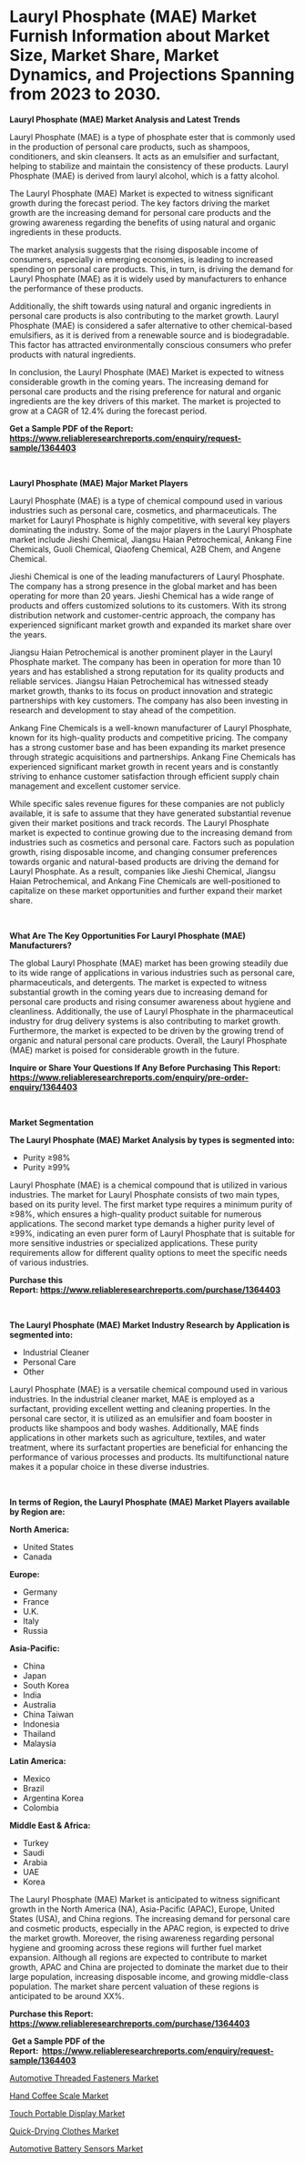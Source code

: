 <p><h1>Lauryl Phosphate (MAE) Market Furnish Information about Market Size, Market Share, Market Dynamics, and Projections Spanning from 2023 to 2030.</h1></p><p><strong>Lauryl Phosphate (MAE) Market Analysis and Latest Trends</strong></p>
<p><p>Lauryl Phosphate (MAE) is a type of phosphate ester that is commonly used in the production of personal care products, such as shampoos, conditioners, and skin cleansers. It acts as an emulsifier and surfactant, helping to stabilize and maintain the consistency of these products. Lauryl Phosphate (MAE) is derived from lauryl alcohol, which is a fatty alcohol.</p><p>The Lauryl Phosphate (MAE) Market is expected to witness significant growth during the forecast period. The key factors driving the market growth are the increasing demand for personal care products and the growing awareness regarding the benefits of using natural and organic ingredients in these products.</p><p>The market analysis suggests that the rising disposable income of consumers, especially in emerging economies, is leading to increased spending on personal care products. This, in turn, is driving the demand for Lauryl Phosphate (MAE) as it is widely used by manufacturers to enhance the performance of these products.</p><p>Additionally, the shift towards using natural and organic ingredients in personal care products is also contributing to the market growth. Lauryl Phosphate (MAE) is considered a safer alternative to other chemical-based emulsifiers, as it is derived from a renewable source and is biodegradable. This factor has attracted environmentally conscious consumers who prefer products with natural ingredients.</p><p>In conclusion, the Lauryl Phosphate (MAE) Market is expected to witness considerable growth in the coming years. The increasing demand for personal care products and the rising preference for natural and organic ingredients are the key drivers of this market. The market is projected to grow at a CAGR of 12.4% during the forecast period.</p></p>
<p><strong>Get a Sample PDF of the Report:&nbsp; <a href="https://www.reliableresearchreports.com/enquiry/request-sample/1364403">https://www.reliableresearchreports.com/enquiry/request-sample/1364403</a></strong></p>
<p>&nbsp;</p>
<p><strong>Lauryl Phosphate (MAE) Major Market Players</strong></p>
<p><p>Lauryl Phosphate (MAE) is a type of chemical compound used in various industries such as personal care, cosmetics, and pharmaceuticals. The market for Lauryl Phosphate is highly competitive, with several key players dominating the industry. Some of the major players in the Lauryl Phosphate market include Jieshi Chemical, Jiangsu Haian Petrochemical, Ankang Fine Chemicals, Guoli Chemical, Qiaofeng Chemical, A2B Chem, and Angene Chemical.</p><p>Jieshi Chemical is one of the leading manufacturers of Lauryl Phosphate. The company has a strong presence in the global market and has been operating for more than 20 years. Jieshi Chemical has a wide range of products and offers customized solutions to its customers. With its strong distribution network and customer-centric approach, the company has experienced significant market growth and expanded its market share over the years.</p><p>Jiangsu Haian Petrochemical is another prominent player in the Lauryl Phosphate market. The company has been in operation for more than 10 years and has established a strong reputation for its quality products and reliable services. Jiangsu Haian Petrochemical has witnessed steady market growth, thanks to its focus on product innovation and strategic partnerships with key customers. The company has also been investing in research and development to stay ahead of the competition.</p><p>Ankang Fine Chemicals is a well-known manufacturer of Lauryl Phosphate, known for its high-quality products and competitive pricing. The company has a strong customer base and has been expanding its market presence through strategic acquisitions and partnerships. Ankang Fine Chemicals has experienced significant market growth in recent years and is constantly striving to enhance customer satisfaction through efficient supply chain management and excellent customer service.</p><p>While specific sales revenue figures for these companies are not publicly available, it is safe to assume that they have generated substantial revenue given their market positions and track records. The Lauryl Phosphate market is expected to continue growing due to the increasing demand from industries such as cosmetics and personal care. Factors such as population growth, rising disposable income, and changing consumer preferences towards organic and natural-based products are driving the demand for Lauryl Phosphate. As a result, companies like Jieshi Chemical, Jiangsu Haian Petrochemical, and Ankang Fine Chemicals are well-positioned to capitalize on these market opportunities and further expand their market share.</p></p>
<p>&nbsp;</p>
<p><strong>What Are The Key Opportunities For Lauryl Phosphate (MAE) Manufacturers?</strong></p>
<p><p>The global Lauryl Phosphate (MAE) market has been growing steadily due to its wide range of applications in various industries such as personal care, pharmaceuticals, and detergents. The market is expected to witness substantial growth in the coming years due to increasing demand for personal care products and rising consumer awareness about hygiene and cleanliness. Additionally, the use of Lauryl Phosphate in the pharmaceutical industry for drug delivery systems is also contributing to market growth. Furthermore, the market is expected to be driven by the growing trend of organic and natural personal care products. Overall, the Lauryl Phosphate (MAE) market is poised for considerable growth in the future.</p></p>
<p><strong>Inquire or Share Your Questions If Any Before Purchasing This Report: <a href="https://www.reliableresearchreports.com/enquiry/pre-order-enquiry/1364403">https://www.reliableresearchreports.com/enquiry/pre-order-enquiry/1364403</a></strong></p>
<p>&nbsp;</p>
<p><strong>Market Segmentation</strong></p>
<p><strong>The Lauryl Phosphate (MAE) Market Analysis by types is segmented into:</strong></p>
<p><ul><li>Purity ≥98%</li><li>Purity ≥99%</li></ul></p>
<p><p>Lauryl Phosphate (MAE) is a chemical compound that is utilized in various industries. The market for Lauryl Phosphate consists of two main types, based on its purity level. The first market type requires a minimum purity of ≥98%, which ensures a high-quality product suitable for numerous applications. The second market type demands a higher purity level of ≥99%, indicating an even purer form of Lauryl Phosphate that is suitable for more sensitive industries or specialized applications. These purity requirements allow for different quality options to meet the specific needs of various industries.</p></p>
<p><strong>Purchase this Report:&nbsp;<a href="https://www.reliableresearchreports.com/purchase/1364403">https://www.reliableresearchreports.com/purchase/1364403</a></strong></p>
<p>&nbsp;</p>
<p><strong>The Lauryl Phosphate (MAE) Market Industry Research by Application is segmented into:</strong></p>
<p><ul><li>Industrial Cleaner</li><li>Personal Care</li><li>Other</li></ul></p>
<p><p>Lauryl Phosphate (MAE) is a versatile chemical compound used in various industries. In the industrial cleaner market, MAE is employed as a surfactant, providing excellent wetting and cleaning properties. In the personal care sector, it is utilized as an emulsifier and foam booster in products like shampoos and body washes. Additionally, MAE finds applications in other markets such as agriculture, textiles, and water treatment, where its surfactant properties are beneficial for enhancing the performance of various processes and products. Its multifunctional nature makes it a popular choice in these diverse industries.</p></p>
<p>&nbsp;</p>
<p><strong>In terms of Region, the Lauryl Phosphate (MAE) Market Players available by Region are:</strong></p>
<p>
    <p> <strong> North America: </strong>
        <ul>
            <li>United States</li>
            <li>Canada</li>
        </ul>
        </p> 
    <p> <strong> Europe: </strong>
        <ul>
            <li>Germany</li>
            <li>France</li>
            <li>U.K.</li>
            <li>Italy</li>
            <li>Russia</li>
        </ul>
        </p> 
    <p> <strong> Asia-Pacific: </strong>
        <ul>
            <li>China</li>
            <li>Japan</li>
            <li>South Korea</li>
            <li>India</li>
            <li>Australia</li>
            <li>China Taiwan</li>
            <li>Indonesia</li>
            <li>Thailand</li>
            <li>Malaysia</li>
        </ul>
        </p> 
    <p> <strong> Latin America: </strong>
        <ul>
            <li>Mexico</li>
            <li>Brazil</li>
            <li>Argentina Korea</li>
            <li>Colombia</li>
        </ul>
        </p> 
    <p> <strong> Middle East & Africa: </strong>
        <ul>
            <li>Turkey</li>
            <li>Saudi</li>
            <li>Arabia</li>
            <li>UAE</li>
            <li>Korea</li>
        </ul>
    </p>
    </p>
<p><p>The Lauryl Phosphate (MAE) Market is anticipated to witness significant growth in the North America (NA), Asia-Pacific (APAC), Europe, United States (USA), and China regions. The increasing demand for personal care and cosmetic products, especially in the APAC region, is expected to drive the market growth. Moreover, the rising awareness regarding personal hygiene and grooming across these regions will further fuel market expansion. Although all regions are expected to contribute to market growth, APAC and China are projected to dominate the market due to their large population, increasing disposable income, and growing middle-class population. The market share percent valuation of these regions is anticipated to be around XX%.</p></p>
<p><strong>Purchase this Report: <a href="https://www.reliableresearchreports.com/purchase/1364403">https://www.reliableresearchreports.com/purchase/1364403</a></strong></p>
<p>&nbsp;<strong>Get a Sample PDF of the Report:&nbsp;&nbsp;<a href="https://www.reliableresearchreports.com/enquiry/request-sample/1364403">https://www.reliableresearchreports.com/enquiry/request-sample/1364403</a></strong></p>
<p><strong></strong></p>
<p><p><a href="https://medium.com/@dorinaprifti56/automotive-threaded-fasteners-market-the-key-to-successful-business-strategy-forecast-till-2030-01281a17d4de">Automotive Threaded Fasteners Market</a></p><p><a href="https://www.linkedin.com/pulse/hand-coffee-scale-market-size-growth-forecast-from-2023--farmf/">Hand Coffee Scale Market</a></p><p><a href="https://www.linkedin.com/pulse/touch-portable-display-market-size-growth-forecast-from-kqahe/">Touch Portable Display Market</a></p><p><a href="https://www.linkedin.com/pulse/quick-drying-clothes-market-research-report-provides-thorough-1lh5c/">Quick-Drying Clothes Market</a></p><p><a href="https://medium.com/@albanamusaj1924/automotive-battery-sensors-market-comprehensive-assessment-by-type-application-and-geography-6df721b2386e">Automotive Battery Sensors Market</a></p></p>